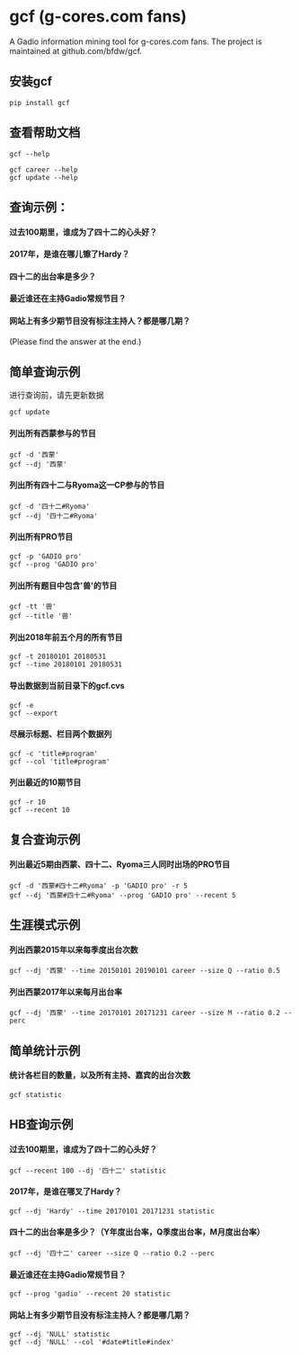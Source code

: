 # gcf (g-cores.com fans)
A Gadio information mining tool for g-cores.com fans.
The project is maintained at github.com/bfdw/gcf.

## 安装gcf
```
pip install gcf
```

## 查看帮助文档
```
gcf --help
```
```
gcf career --help
gcf update --help
```

## 查询示例：
#### 过去100期里，谁成为了四十二的心头好？
#### 2017年，是谁在哪儿镲了Hardy？
#### 四十二的出台率是多少？
#### 最近谁还在主持Gadio常规节目？
#### 网站上有多少期节目没有标注主持人？都是哪几期？
(Please find the answer at the end.)

## 简单查询示例
进行查询前，请先更新数据
```
gcf update
```
#### 列出所有西蒙参与的节目
```
gcf -d '西蒙'
gcf --dj '西蒙'
```

#### 列出所有四十二与Ryoma这一CP参与的节目
```
gcf -d '四十二#Ryoma'
gcf --dj '四十二#Ryoma'
```

#### 列出所有PRO节目
```
gcf -p 'GADIO pro'
gcf --prog 'GADIO pro'
```

#### 列出所有题目中包含'兽'的节目
```
gcf -tt '兽'
gcf --title '兽'
```

#### 列出2018年前五个月的所有节目
```
gcf -t 20180101 20180531
gcf --time 20180101 20180531
```

#### 导出数据到当前目录下的gcf.cvs
```
gcf -e
gcf --export
```

#### 尽展示标题、栏目两个数据列 
```
gcf -c 'title#program'
gcf --col 'title#program'
```

#### 列出最近的10期节目
```
gcf -r 10
gcf --recent 10
```

## 复合查询示例

#### 列出最近5期由西蒙、四十二、Ryoma三人同时出场的PRO节目
```
gcf -d '西蒙#四十二#Ryoma' -p 'GADIO pro' -r 5
gcf --dj '西蒙#四十二#Ryoma' --prog 'GADIO pro' --recent 5
```

## 生涯模式示例

#### 列出西蒙2015年以来每季度出台次数
```
gcf --dj '西蒙' --time 20150101 20190101 career --size Q --ratio 0.5
```

#### 列出西蒙2017年以来每月出台率
```
gcf --dj '西蒙' --time 20170101 20171231 career --size M --ratio 0.2 --perc
```

## 简单统计示例

#### 统计各栏目的数量，以及所有主持、嘉宾的出台次数
```
gcf statistic
```

## HB查询示例

#### 过去100期里，谁成为了四十二的心头好？
```
gcf --recent 100 --dj '四十二' statistic
```

#### 2017年，是谁在哪叉了Hardy？
```
gcf --dj 'Hardy' --time 20170101 20171231 statistic
```

#### 四十二的出台率是多少？（Y年度出台率，Q季度出台率，M月度出台率）
```
gcf --dj '四十二' career --size Q --ratio 0.2 --perc
```

#### 最近谁还在主持Gadio常规节目？
```
gcf --prog 'gadio' --recent 20 statistic
```

#### 网站上有多少期节目没有标注主持人？都是哪几期？
```
gcf --dj 'NULL' statistic
gcf --dj 'NULL' --col '#date#title#index'
```
